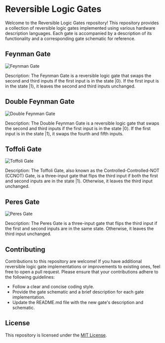 # Reversible Logic Gates

Welcome to the Reversible Logic Gates repository! This repository provides a collection of reversible logic gates implemented using various hardware description languages. Each gate is accompanied by a description of its functionality and a corresponding gate schematic for reference.

## Feynman Gate
![Feynman Gate](gate_1.png)

Description: The Feynman Gate is a reversible logic gate that swaps the second and third inputs if the first input is in the state |0⟩. If the first input is in the state |1⟩, it leaves the second and third inputs unchanged.

## Double Feynman Gate
![Double Feynman Gate](gate_2.png)

Description: The Double Feynman Gate is a reversible logic gate that swaps the second and third inputs if the first input is in the state |0⟩. If the first input is in the state |1⟩, it swaps the fourth and fifth inputs.

## Toffoli Gate
![Toffoli Gate](gate_3.png)

Description: The Toffoli Gate, also known as the Controlled-Controlled-NOT (CCNOT) Gate, is a three-input gate that flips the third input if both the first and second inputs are in the state |1⟩. Otherwise, it leaves the third input unchanged.

## Peres Gate
![Peres Gate](gate_4.png)

Description: The Peres Gate is a three-input gate that flips the third input if the first and second inputs are in the same state. Otherwise, it leaves the third input unchanged.

## Contributing

Contributions to this repository are welcome! If you have additional reversible logic gate implementations or improvements to existing ones, feel free to open a pull request. Please ensure that your contributions adhere to the following guidelines:

- Follow a clear and concise coding style.
- Provide the gate schematic and a brief description for each gate implementation.
- Update the README.md file with the new gate's description and schematic.

## License

This repository is licensed under the [MIT License](LICENSE).
